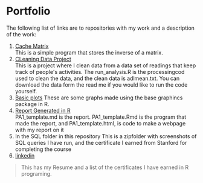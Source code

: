 # Portfolio
The following list of links are to repositories with my work and a description of the work:  
1. [Cache Matrix](https://github.com/Ifratti/ProgrammingAssignment2)  
This is a simple program that stores the inverse of a matrix.  
2. [CLeaning Data Project](https://github.com/Ifratti/Cleaning-Data-Project)  
This is a project where I clean data from a data set of readings that keep track of people's activities. The run_analysis.R is the processingcod used to clean the data, and the clean data is adlmean.txt.  You can download the data form the read me if you would like to run the code yourself.  
3. [Basic plots](https://github.com/Ifratti/ExData_Plotting1)
These are some graphs made using the base graphincs package in R.  
4. [Report Generated in R](https://github.com/Ifratti/RepData_PeerAssessment1)  
PA1_template.md is the report. PA1_template.Rmd is the program that made the report, and PA1_template.html, is code to make a webpage with my report on it
5. In the SQL folder in this repository
This is a zipfolder with screenshots of SQL queries I have run, and the certificate I earned from Stanford for completing the course
6. [linkedin](https://www.linkedin.com/pub/isaac-fratti/36/2a3/345)
>This has my Resume and a list of the certificates I have earned in R programing.
